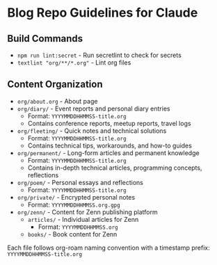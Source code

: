 # Blog Repo Guidelines for Claude

## Build Commands

- `npm run lint:secret` - Run secretlint to check for secrets
- `textlint "org/**/*.org"` - Lint org files

## Content Organization

- `org/about.org` - About page
- `org/diary/` - Event reports and personal diary entries
  - Format: `YYYYMMDDHHMMSS-title.org`
  - Contains conference reports, meetup reports, travel logs
- `org/fleeting/` - Quick notes and technical solutions
  - Format: `YYYYMMDDHHMMSS-title.org`
  - Contains technical tips, workarounds, and how-to guides
- `org/permanent/` - Long-form articles and permanent knowledge
  - Format: `YYYYMMDDHHMMSS-title.org`
  - Contains in-depth technical articles, programming concepts, reflections
- `org/poem/` - Personal essays and reflections
  - Format: `YYYYMMDDHHMMSS-title.org`
- `org/private/` - Encrypted personal notes
  - Format: `YYYYMMDDHHMMSS.org.gpg`
- `org/zenn/` - Content for Zenn publishing platform
  - `articles/` - Individual articles for Zenn
    - Format: `YYYYMMDDHHMMSS.org`
  - `books/` - Book content for Zenn

Each file follows org-roam naming convention with a timestamp prefix: `YYYYMMDDHHMMSS-title.org`
